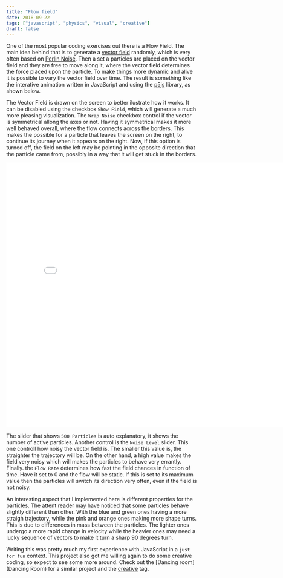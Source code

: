 ```yaml
---
title: "Flow field"
date: 2018-09-22
tags: ["javascript", "physics", "visual", "creative"]
draft: false
---
```


One of the most popular coding exercises out there is a Flow Field. The main
idea behind that is to generate a [vector field](https://en.wikipedia.org/wiki/Vector_field)
randomly, which is very often based on [Perlin Noise](https://en.wikipedia.org/wiki/Perlin_noise).
Then a set a particles are placed on the vector field and they are free to move
along it, where the vector field determines the force placed upon the particle.
To make things more dynamic and alive it is possible to vary the vector field
over time. The result is something like the interative animation written
in JavaScript and using the [p5js](https://p5js.org/) library, as shown below.

The Vector Field is drawn on the screen to better ilustrate how it works. It can be disabled using the
checkbox `Show Field`, which will generate a much more pleasing visualization. The `Wrap Noise` checkbox
control if the vector is symmetrical allong the axes or not. Having it symmetrical makes it more well
behaved overall, where the flow connects across the borders. This makes the possible for a particle
that leaves the screen on the right, to continue its journey when it appears on the right. Now, if
this option is turned off, the field on the left may be pointing in the opposite direction that
the particle came from, possibly in a way that it will get stuck in the borders.

<iframe class='iframe' src="/flow-net/src/index.html" width="800" height="700" frameBorder="0"></iframe>

The slider that shows `500 Particles` is auto explanatory, it shows the number of active particles.
Another control is the `Noise Level` slider. This one controll how noisy the vector field is. The smaller
this value is, the straighter the trajectory will be. On the other hand, a high value makes the
field very noisy which will makes the particles to behave very errantly. Finally. the `Flow Rate`
determines how fast the field chances in function of time. Have it set to 0 and the flow will be static.
If this is set to its maximum value then the particles will switch its direction very often, even if
the field is not noisy.

An interesting aspect that I implemented here is different properties for the particles. The attent reader
may have noticed that some particles behave slightly different than other. With the blue and green ones
having a more straigh trajectory, while the pink and orange ones making more shape turns. This is due
to differences in mass between the particles. The lighter ones undergo a more rapid change in velocity
while the heavier ones may need a lucky sequence of vectors to make it turn a sharp 90 degrees turn.

Writing this was pretty much my first experience with JavaScript in a `just for fun` context. This
project also got me willing again to do some creative coding, so expect to see some more around.
Check out the [Dancing room](Dancing Room) for a similar project and the
[creative](http://localhost:1313/tags/creative) tag.

